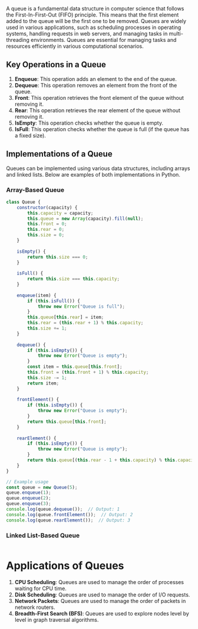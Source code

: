 A queue is a fundamental data structure in computer science that follows the First-In-First-Out (FIFO) principle. This means that the first element added to the queue will be the first one to be removed. Queues are widely used in various applications, such as scheduling processes in operating systems, handling requests in web servers, and managing tasks in multi-threading environments.
Queues are essential for managing tasks and resources efficiently in various computational scenarios.

## Key Operations in a Queue

1. **Enqueue**: This operation adds an element to the end of the queue.
2. **Dequeue**: This operation removes an element from the front of the queue.
3. **Front**: This operation retrieves the front element of the queue without removing it.
4. **Rear**: This operation retrieves the rear element of the queue without removing it.
5. **IsEmpty**: This operation checks whether the queue is empty.
6. **IsFull**: This operation checks whether the queue is full (if the queue has a fixed size).

## Implementations of a Queue

Queues can be implemented using various data structures, including arrays and linked lists. Below are examples of both implementations in Python.

### Array-Based Queue

```js
class Queue {
    constructor(capacity) {
        this.capacity = capacity;
        this.queue = new Array(capacity).fill(null);
        this.front = 0;
        this.rear = 0;
        this.size = 0;
    }
	
    isEmpty() {
        return this.size === 0;
    }
	
    isFull() {
        return this.size === this.capacity;
    }
	
    enqueue(item) {
        if (this.isFull()) {
            throw new Error("Queue is full");
        }
        this.queue[this.rear] = item;
        this.rear = (this.rear + 1) % this.capacity;
        this.size += 1;
    }
	
    dequeue() {
        if (this.isEmpty()) {
            throw new Error("Queue is empty");
        }
        const item = this.queue[this.front];
        this.front = (this.front + 1) % this.capacity;
        this.size -= 1;
        return item;
    }
	
    frontElement() {
        if (this.isEmpty()) {
            throw new Error("Queue is empty");
        }
        return this.queue[this.front];
    }
	
    rearElement() {
        if (this.isEmpty()) {
            throw new Error("Queue is empty");
        }
        return this.queue[(this.rear - 1 + this.capacity) % this.capacity];
    }
}

// Example usage
const queue = new Queue(5);
queue.enqueue(1);
queue.enqueue(2);
queue.enqueue(3);
console.log(queue.dequeue());  // Output: 1
console.log(queue.frontElement());  // Output: 2
console.log(queue.rearElement());  // Output: 3
```

### Linked List-Based Queue

```js

```

# Applications of Queues

1. **CPU Scheduling**: Queues are used to manage the order of processes waiting for CPU time.
2. **Disk Scheduling**: Queues are used to manage the order of I/O requests.
3. **Network Packets**: Queues are used to manage the order of packets in network routers.
4. **Breadth-First Search (BFS)**: Queues are used to explore nodes level by level in graph traversal algorithms.